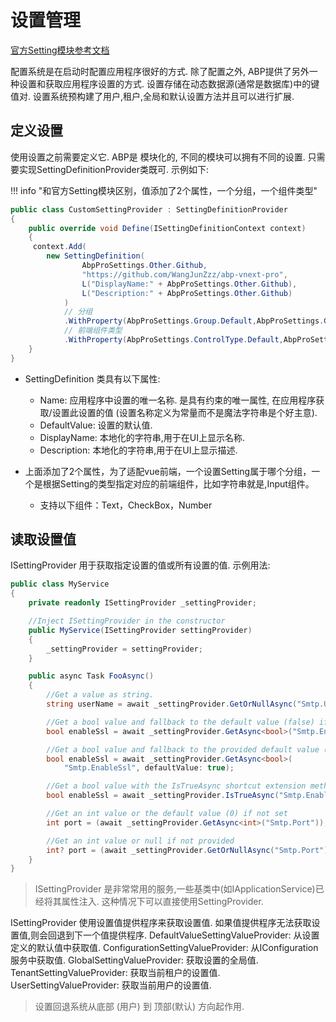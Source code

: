 # 设置管理

[官方Setting模块参考文档](https://docs.abp.io/zh-Hans/abp/latest/Settings)

配置系统是在启动时配置应用程序很好的方式. 除了配置之外, ABP提供了另外一种设置和获取应用程序设置的方式.
设置存储在动态数据源(通常是数据库)中的键值对. 设置系统预构建了用户,租户,全局和默认设置方法并且可以进行扩展.

## 定义设置
使用设置之前需要定义它. ABP是 模块化的, 不同的模块可以拥有不同的设置. 只需要实现SettingDefinitionProvider类既可. 示例如下:

!!! info "和官方Setting模块区别，值添加了2个属性，一个分组，一个组件类型"

```csharp
public class CustomSettingProvider : SettingDefinitionProvider
{
    public override void Define(ISettingDefinitionContext context)
    {
     context.Add(
        new SettingDefinition(
                AbpProSettings.Other.Github,
                "https://github.com/WangJunZzz/abp-vnext-pro",
                L("DisplayName:" + AbpProSettings.Other.Github),
                L("Description:" + AbpProSettings.Other.Github)
            )
            // 分组
            .WithProperty(AbpProSettings.Group.Default,AbpProSettings.Group.OtherManagement) 
            // 前端组件类型
            .WithProperty(AbpProSettings.ControlType.Default,AbpProSettings.ControlType.TypeText)); 
    }
}
```

- SettingDefinition 类具有以下属性:
    - Name: 应用程序中设置的唯一名称. 是具有约束的唯一属性, 在应用程序获取/设置此设置的值 (设置名称定义为常量而不是魔法字符串是个好主意).
    - DefaultValue: 设置的默认值.
    - DisplayName: 本地化的字符串,用于在UI上显示名称.
    - Description: 本地化的字符串,用于在UI上显示描述.

- 上面添加了2个属性，为了适配vue前端，一个设置Setting属于哪个分组，一个是根据Setting的类型指定对应的前端组件，比如字符串就是,Input组件。
    - 支持以下组件：Text，CheckBox，Number

## 读取设置值
ISettingProvider 用于获取指定设置的值或所有设置的值. 示例用法:
```csharp
public class MyService
{
    private readonly ISettingProvider _settingProvider;

    //Inject ISettingProvider in the constructor
    public MyService(ISettingProvider settingProvider)
    {
        _settingProvider = settingProvider;
    }

    public async Task FooAsync()
    {
        //Get a value as string.
        string userName = await _settingProvider.GetOrNullAsync("Smtp.UserName");

        //Get a bool value and fallback to the default value (false) if not set.
        bool enableSsl = await _settingProvider.GetAsync<bool>("Smtp.EnableSsl");

        //Get a bool value and fallback to the provided default value (true) if not set.
        bool enableSsl = await _settingProvider.GetAsync<bool>(
            "Smtp.EnableSsl", defaultValue: true);

        //Get a bool value with the IsTrueAsync shortcut extension method
        bool enableSsl = await _settingProvider.IsTrueAsync("Smtp.EnableSsl");

        //Get an int value or the default value (0) if not set
        int port = (await _settingProvider.GetAsync<int>("Smtp.Port"));

        //Get an int value or null if not provided
        int? port = (await _settingProvider.GetOrNullAsync("Smtp.Port"))?.To<int>();
    }
}
```
> ISettingProvider 是非常常用的服务,一些基类中(如IApplicationService)已经将其属性注入. 这种情况下可以直接使用SettingProvider.

ISettingProvider 使用设置值提供程序来获取设置值. 如果值提供程序无法获取设置值,则会回退到下一个值提供程序.
DefaultValueSettingValueProvider: 从设置定义的默认值中获取值.
ConfigurationSettingValueProvider: 从IConfiguration服务中获取值.
GlobalSettingValueProvider: 获取设置的全局值.
TenantSettingValueProvider: 获取当前租户的设置值.
UserSettingValueProvider: 获取当前用户的设置值.

> 设置回退系统从底部 (用户) 到 顶部(默认) 方向起作用.



